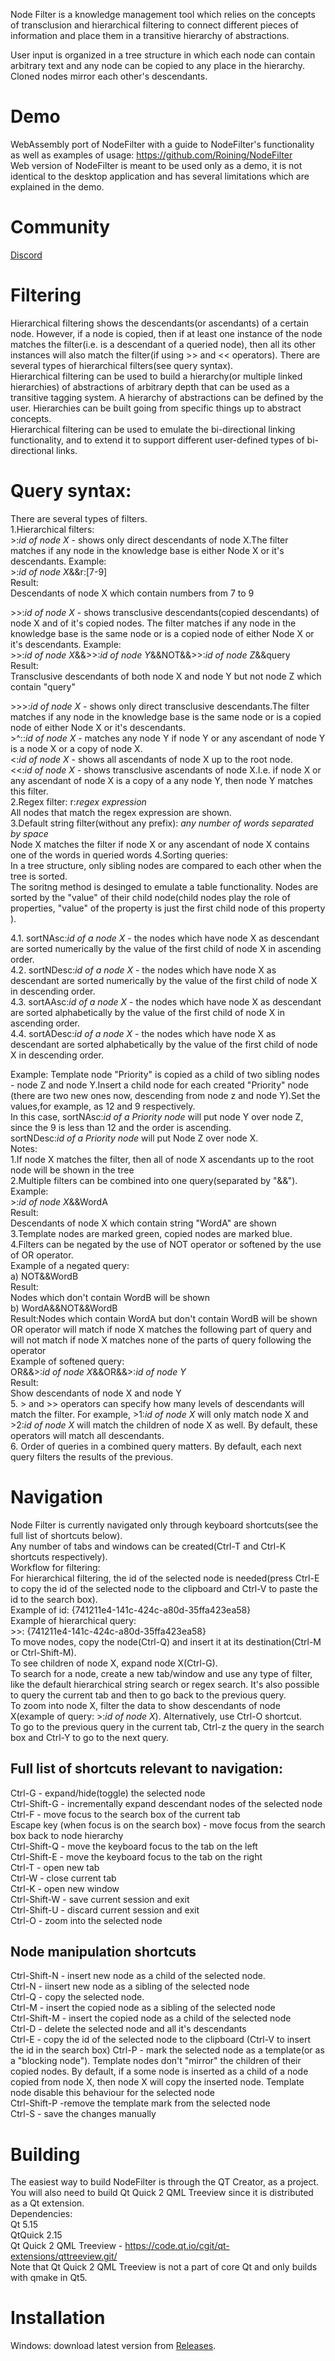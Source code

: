 
Node Filter is a knowledge management tool  which relies on the concepts of transclusion and hierarchical filtering to connect different pieces of information  and place them in a transitive hierarchy of abstractions.
 
 User input  is organized in a tree structure in which each node can contain arbitrary text and any node  can be copied to any place in the hierarchy. Cloned nodes mirror each other's descendants.  
# Demo
WebAssembly port of NodeFilter with a guide to NodeFilter's functionality as well as examples of usage: https://github.com/Roining/NodeFilter  
Web version of NodeFilter is meant to be used only as a demo, it is not identical to the desktop application and has several limitations which are explained in the demo.  

# Community
[Discord](https://discord.gg/sNbVChHX)
# Filtering  
Hierarchical filtering shows the descendants(or ascendants) of a certain node. However, if a node is copied, then if at least one instance of the node matches the filter(i.e. is a descendant of  a queried node), then all its other instances will also match the filter(if using >> and << operators). There are several types of hierarchical filters(see query syntax).  
Hierarchical filtering can   be  used to build a  hierarchy(or multiple linked hierarchies) of abstractions  of arbitrary depth that can be used as a transitive tagging system. A hierarchy of abstractions can be defined by the user. 	 Hierarchies can be built going from specific things up to abstract concepts.   
Hierarchical filtering can be used to emulate the bi-directional linking functionality, and  to extend it to support different user-defined types of bi-directional links.  

# Query syntax:  
There are several types of filters.  
1.Hierarchical filters:  
\>:*id of node X* -  shows  only  direct descendants of node X.The filter matches if any node in the knowledge base is  either Node X or it's descendants.
 Example:  
\>:*id of node X*&&r:[7-9]  
 Result:  
 Descendants of node X which contain numbers from 7 to 9  

\>>:*id of node X*  - shows transclusive descendants(copied descendants) of node X and of it's copied nodes. The filter matches if any node in the knowledge base is the same node  or  is a copied node of  either Node X or it's descendants.
Example:  
\>>:*id of node X*&&>>:*id of node Y*&&NOT&&>>:*id of node Z*&&query    
Result:  
Transclusive descendants of both node X and node Y but not node Z which contain "query"  

\>>>:*id of node X* - shows only direct transclusive descendants.The filter matches if any node in the knowledge base is the same node  or  is a copied node of  either Node X or it's descendants.   
\>^::*id of node X* - matches any node Y if node Y or any ascendant of node Y is a node X or a copy of node X.  
\<:*id of node X* - shows all ascendants of node X up to the root node.  
\<<:*id of node X* -  shows transclusive ascendants of node X.I.e.  if node X or any ascendant of node X is a copy of a any node Y, then node Y matches this filter.  
2.Regex filter: r:*regex expression*     
All nodes that match the regex expression are shown.  
3.Default string filter(without any prefix): *any number of words separated by space*  
Node X matches the filter if node X or any ascendant of node X contains one of the words in queried words 
4.Sorting queries:  
In a tree structure, only sibling nodes are compared to each other when the tree is sorted.  
The soritng method is desinged to emulate a table functionality. Nodes are sorted by the "value" of their child node(child nodes play the role of properties, "value" of the property is just the first child node of this property ).

4.1. sortNAsc:*id of a node X* - the nodes which have node X as descendant are sorted numerically by the value of the first child of node X in ascending order.  
4.2. sortNDesc:*id of a node X* - the nodes which have node X as descendant are sorted numerically by the value of the first child of node X in descending order.  
4.3. sortAAsc:*id of a node X* - the nodes which have node X as descendant are sorted alphabetically by the value of the first child of node X in ascending order.  
4.4. sortADesc:*id of a node X* - the nodes which have node X as descendant are sorted alphabetically by the value of the first child of node X in descending order.  

Example: Template node  "Priority" is copied as a child of two sibling nodes - node Z and node Y.Insert a child node for each created  "Priority" node (there are two new ones now, descending from node z and node Y).Set the values,for example, as 12 and 9 respectively.  
In this case, sortNAsc:*id of a Priority node* will put node Y over node Z, since the 9 is less than 12 and the order is ascending.  
sortNDesc:*id of a Priority node* will  put Node Z over node X.  
Notes:  
1.If node X matches the filter, then all of node X ascendants up to the root node will be shown in the tree   
2.Multiple filters can be combined into one query(separated by "&&").  
Example:  
\>:*id of node X*&&WordA    
Result:  
 Descendants of node X which contain string  "WordA" are shown  
3.Template nodes are marked green, copied nodes are marked blue.  
4.Filters can be negated by the use of NOT operator or softened by the use of OR operator.    
Example of a negated query:   
a) NOT&&WordB    
Result:  
Nodes which don't contain WordB will be shown  
b) WordA&&NOT&&WordB    
Result:Nodes which contain WordA but don't contain WordB will be shown  
OR operator will match if node X matches the following part of query and will not match if  node X  matches none of the parts of query following the operator   
Example of softened query:  
OR&&>:*id of node X*&&OR&&>:*id of node Y*   
Result:  
Show  descendants   of  node X and node Y  
5. >  and >> operators can specify how many levels of descendants will match the filter. For example, >1:*id of node X* will only match node X and >2:*id of node X* will match the children of node X as well. By default, these operators will match all descendants.  
6. Order of queries in a combined query matters. By default, each next query filters the results of the previous.  

# Navigation  
Node Filter is currently navigated only through keyboard shortcuts(see the full list of shortcuts below).  
Any number of tabs and windows can be created(Ctrl-T and Ctrl-K shortcuts respectively).  
Workflow for filtering:  
For hierarchical filtering, the id of the selected node is needed(press Ctrl-E to copy  the id of the selected node to the clipboard and Ctrl-V to paste the id to the search box).  
Example of id:  {741211e4-141c-424c-a80d-35ffa423ea58}  
Example of hierarchical query:    
\>>: {741211e4-141c-424c-a80d-35ffa423ea58}  
To move nodes, copy the node(Ctrl-Q) and insert it at its destination(Ctrl-M or Ctrl-Shift-M).  
To see children of node X, expand node X(Ctrl-G).      
To search for a node, create a new tab/window and use any type of filter, like the default hierarchical string search or regex search. It's also possible to query the current tab and then to go back to the previous query.  
To zoom into node X, filter the data to show descendants of node X(example of query:  >:*id of node X*). Alternatively, use Ctrl-O shortcut.   
To go to the previous query in the current tab, Ctrl-z the query in the search box and Ctrl-Y to go to the next query.    


## Full list of shortcuts relevant to navigation:  
Ctrl-G - expand/hide(toggle) the selected node  
Ctrl-Shift-G - incrementally expand descendant nodes of the selected node  
Ctrl-F - move focus to the search box of  the current tab  
Escape key (when focus is on the search box) - move focus from the search box back to node hierarchy  
Ctrl-Shift-Q - move the keyboard focus to the tab on the left  
Ctrl-Shift-E - move the keyboard focus to the tab on the right  
Ctrl-T - open new tab  
Ctrl-W - close current tab  
Ctrl-K - open new window  
Ctrl-Shift-W - save current session and exit  
Ctrl-Shift-U  - discard current session and exit  
Ctrl-O - zoom into the selected node  

## Node manipulation shortcuts  
Ctrl-Shift-N - insert new node as a child of the selected node.  
Ctrl-N - iinsert new node as a sibling of the selected node  
Ctrl-Q - copy the selected node.  
Ctrl-M - insert the copied node as a sibling of the selected node  
Ctrl-Shift-M - insert the copied node as a child of the selected node  
Ctrl-D - delete the selected node and all  it's descendants  
Ctrl-E - copy the id of the selected node to the clipboard (Ctrl-V to insert the id in the search box)
Ctrl-P - mark the selected node as a template(or as a "blocking node"). Template nodes don't "mirror" the children of their copied nodes. By default, if a some node is inserted as a child of  a  node copied from node X, then node X will copy the inserted node. Template node disable this behaviour for the selected node  
Ctrl-Shift-P -remove the template mark from the selected node  
Ctrl-S - save the changes manually  

# Building  
The easiest way to build NodeFilter is through the QT Creator, as a project. You will also need to build Qt Quick 2 QML Treeview since it is distributed as a Qt extension.  
Dependencies:  
Qt 5.15  
QtQuick 2.15  
Qt Quick 2 QML Treeview - 	https://code.qt.io/cgit/qt-extensions/qttreeview.git/  
Note that Qt Quick 2 QML Treeview is not a part of core Qt and only builds with qmake in Qt5.   

# Installation  
Windows: download latest version from [Releases](https://github.com/Roining/NodeFilter/releases).  
